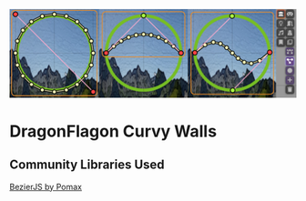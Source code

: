![Curvy Walls Banner](../.assets/df-curvy-walls-banner.png)

# DragonFlagon Curvy Walls


## Community Libraries Used
[BezierJS by Pomax](https://github.com/Pomax/bezierjs/)